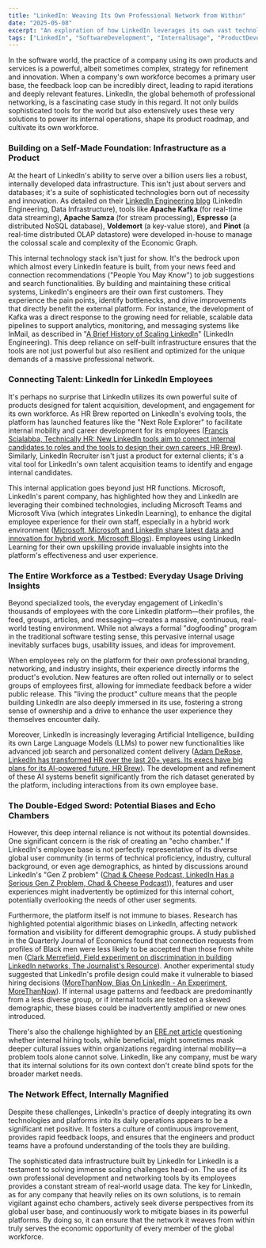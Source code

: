 ```yaml
---
title: "LinkedIn: Weaving Its Own Professional Network from Within"
date: "2025-05-08"
excerpt: "An exploration of how LinkedIn leverages its own vast technological infrastructure and employee usage to refine its platform, and the potential pitfalls of this deep internal reliance."
tags: ["LinkedIn", "SoftwareDevelopment", "InternalUsage", "ProductDevelopment", "BigData", "AI", "CompanyCulture", "TechIndustry"]
---
```


In the software world, the practice of a company using its own products and services is a powerful, albeit sometimes complex, strategy for refinement and innovation. When a company's own workforce becomes a primary user base, the feedback loop can be incredibly direct, leading to rapid iterations and deeply relevant features. LinkedIn, the global behemoth of professional networking, is a fascinating case study in this regard. It not only builds sophisticated tools for the world but also extensively uses these very solutions to power its internal operations, shape its product roadmap, and cultivate its own workforce.

### Building on a Self-Made Foundation: Infrastructure as a Product

At the heart of LinkedIn's ability to serve over a billion users lies a robust, internally developed data infrastructure. This isn't just about servers and databases; it's a suite of sophisticated technologies born out of necessity and innovation. As detailed on their [LinkedIn Engineering blog](https://engineering.linkedin.com/teams/data/data-infrastructure) (LinkedIn Engineering, Data Infrastructure), tools like **Apache Kafka** (for real-time data streaming), **Apache Samza** (for stream processing), **Espresso** (a distributed NoSQL database), **Voldemort** (a key-value store), and **Pinot** (a real-time distributed OLAP datastore) were developed in-house to manage the colossal scale and complexity of the Economic Graph.

This internal technology stack isn't just for show. It's the bedrock upon which almost every LinkedIn feature is built, from your news feed and connection recommendations ("People You May Know") to job suggestions and search functionalities. By building and maintaining these critical systems, LinkedIn's engineers are their own first customers. They experience the pain points, identify bottlenecks, and drive improvements that directly benefit the external platform. For instance, the development of Kafka was a direct response to the growing need for reliable, scalable data pipelines to support analytics, monitoring, and messaging systems like InMail, as described in "[A Brief History of Scaling LinkedIn](https://engineering.linkedin.com/architecture/brief-history-scaling-linkedin)" (LinkedIn Engineering). This deep reliance on self-built infrastructure ensures that the tools are not just powerful but also resilient and optimized for the unique demands of a massive professional network.

### Connecting Talent: LinkedIn for LinkedIn Employees

It's perhaps no surprise that LinkedIn utilizes its own powerful suite of products designed for talent acquisition, development, and engagement for its own workforce. As HR Brew reported on LinkedIn's evolving tools, the platform has launched features like the "Next Role Explorer" to facilitate internal mobility and career development for its employees ([Francis Scialabba, Technically HR: New LinkedIn tools aim to connect internal candidates to roles and the tools to design their own careers, HR Brew](https://www.hr-brew.com/stories/2024/03/06/technically-hr-new-linkedin-tools-aim-to-connect-internal-candidates-to-roles-and-the-tools-to-design-their-own-careers)). Similarly, LinkedIn Recruiter isn't just a product for external clients; it's a vital tool for LinkedIn's own talent acquisition teams to identify and engage internal candidates.

This internal application goes beyond just HR functions. Microsoft, LinkedIn's parent company, has highlighted how they and LinkedIn are leveraging their combined technologies, including Microsoft Teams and Microsoft Viva (which integrates LinkedIn Learning), to enhance the digital employee experience for their own staff, especially in a hybrid work environment ([Microsoft, Microsoft and LinkedIn share latest data and innovation for hybrid work, Microsoft Blogs](https://blogs.microsoft.com/blog/2021/09/09/microsoft-and-linkedin-share-latest-data-and-innovation-for-hybrid-work/)). Employees using LinkedIn Learning for their own upskilling provide invaluable insights into the platform's effectiveness and user experience.

### The Entire Workforce as a Testbed: Everyday Usage Driving Insights

Beyond specialized tools, the everyday engagement of LinkedIn's thousands of employees with the core LinkedIn platform—their profiles, the feed, groups, articles, and messaging—creates a massive, continuous, real-world testing environment. While not always a formal "dogfooding" program in the traditional software testing sense, this pervasive internal usage inevitably surfaces bugs, usability issues, and ideas for improvement.

When employees rely on the platform for their own professional branding, networking, and industry insights, their experience directly informs the product's evolution. New features are often rolled out internally or to select groups of employees first, allowing for immediate feedback before a wider public release. This "living the product" culture means that the people building LinkedIn are also deeply immersed in its use, fostering a strong sense of ownership and a drive to enhance the user experience they themselves encounter daily.

Moreover, LinkedIn is increasingly leveraging Artificial Intelligence, building its own Large Language Models (LLMs) to power new functionalities like advanced job search and personalized content delivery ([Adam DeRose, LinkedIn has transformed HR over the last 20+ years. Its execs have big plans for its AI-powered future, HR Brew](https://www.hr-brew.com/stories/2025/03/21/linkedin-has-transformed-hr-over-the-last-20-years-its-execs-have-big-plans-for-its-ai-powered-future)). The development and refinement of these AI systems benefit significantly from the rich dataset generated by the platform, including interactions from its own employee base.

### The Double-Edged Sword: Potential Biases and Echo Chambers

However, this deep internal reliance is not without its potential downsides. One significant concern is the risk of creating an "echo chamber." If LinkedIn's employee base is not perfectly representative of its diverse global user community (in terms of technical proficiency, industry, cultural background, or even age demographics, as hinted by discussions around LinkedIn's "Gen Z problem" ([Chad & Cheese Podcast, LinkedIn Has a Serious Gen Z Problem, Chad & Cheese Podcast](https://www.chadcheese.com/post/linkedin-has-a-serious-gen-z-problem))), features and user experiences might inadvertently be optimized for this internal cohort, potentially overlooking the needs of other user segments.

Furthermore, the platform itself is not immune to biases. Research has highlighted potential algorithmic biases on LinkedIn, affecting network formation and visibility for different demographic groups. A study published in the Quarterly Journal of Economics found that connection requests from profiles of Black men were less likely to be accepted than those from white men ([Clark Merrefield, Field experiment on discrimination in building LinkedIn networks, The Journalist's Resource](https://journalistsresource.org/economics/discrimination-linkedin-network-building/)). Another experimental study suggested that LinkedIn's profile design could make it vulnerable to biased hiring decisions ([MoreThanNow, Bias On LinkedIn - An Experiment, MoreThanNow](https://www.morethannow.co.uk/single-post/2021/1/2/bias-on-linkedin-an-experimental-study)). If internal usage patterns and feedback are predominantly from a less diverse group, or if internal tools are tested on a skewed demographic, these biases could be inadvertently amplified or new ones introduced.

There's also the challenge highlighted by an [ERE.net article](https://www.ere.net/articles/is-linkedins-new-internal-hiring-tool-a-solution-to-the-wrong-problem) questioning whether internal hiring tools, while beneficial, might sometimes mask deeper cultural issues within organizations regarding internal mobility—a problem tools alone cannot solve. LinkedIn, like any company, must be wary that its internal solutions for its own context don't create blind spots for the broader market needs.

### The Network Effect, Internally Magnified

Despite these challenges, LinkedIn's practice of deeply integrating its own technologies and platforms into its daily operations appears to be a significant net positive. It fosters a culture of continuous improvement, provides rapid feedback loops, and ensures that the engineers and product teams have a profound understanding of the tools they are building.

The sophisticated data infrastructure built by LinkedIn for LinkedIn is a testament to solving immense scaling challenges head-on. The use of its own professional development and networking tools by its employees provides a constant stream of real-world usage data. The key for LinkedIn, as for any company that heavily relies on its own solutions, is to remain vigilant against echo chambers, actively seek diverse perspectives from its global user base, and continuously work to mitigate biases in its powerful platforms. By doing so, it can ensure that the network it weaves from within truly serves the economic opportunity of every member of the global workforce.